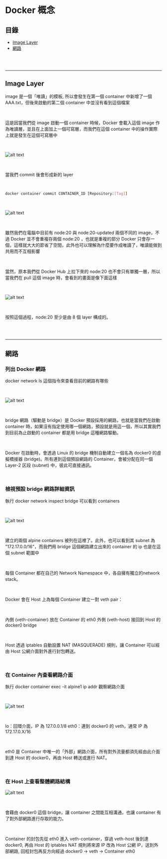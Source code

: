 # Docker 概念

## 目錄
- [Image Layer](#image-layer)
- [網路](#網路)

<br><br>

---

## Image Layer

image 是一個「唯讀」的模板, 所以會發生在第一個 container 中新增了一個 AAA.txt，但後來啟動的第二個 container 中並沒有看到這個檔案

<br>

這是因當我們從 image 啟動一個 container 時候，Docker 會載入這個 image 作為唯讀層，並且在上面加上一個可寫層，而我們在這個 container 中的操作實際上就是發生在這個可寫層中

<br>

![alt text](./image-3.png)

<br>

當我們 commit 後會形成新的 layer

<br>

```bash
docker container commit CONTAINER_ID [Repository:[Tag]]
```

<br>

![alt text](./image-4.png)

<br>

雖然我們在電腦中目前有 node:20 與 node:20-updated 兩個不同的 image，不過 Docker 並不會重複存兩個 node:20 ，也就是重複的部分 Docker 只會存一個，這樣就大大的節省了空間，此外也可以理解為什麼要作成唯讀了，唯讀能做到共用而不互相影響

<br>

當然，原本我們從 Docker Hub 上拉下來的 node:20 也不會只有單獨一層，所以當我們在 pull 這個 image 時，會看到的畫面是像下面這樣

<br>

![alt text](./image-5.png)

<br>

按照這個過程，node:20 至少是由 8 個 layer 構成的。

<br><br>

---

## 網路

### 列出 Docker 網路

docker network ls 這個指令來查看目前的網路有哪些

<br>

![alt text](./image-8.png)

<br>

bridge 網路（驅動是 bridge）是 Docker 預設採用的網路，也就是當我們在啟動 container 時，如果沒有指定使用哪一個網路，預設就是用這一個，所以其實我們到目前為止啟動的 container 都是用 bridge 這種網路驅動。

<br>

Docker 在啟動時，會透過 Linux 的 bridge 機制自動建立一個名為 docker0 的虛擬橋接器 (bridge)。所有連到這個預設網路的 Container，會被分配在同一個 Layer-2 区段 (subnet) 中，彼此可直接通訊。

<br>

### 檢視預設 bridge 網路詳細資訊

執行 docker network inspect bridge 可以看到 containers

<br>

![alt text](./image-9.png)

<br>

建立的兩個 alpine containers 被列在這裡了。此外，也可以看到其 subnet 為 "172.17.0.0/16"，而我們用 bridge 這個網路建立出來的 container 的 ip 也是在這個 subnet 範圍中

<br>

每個 Container 都在自己的 Network Namespace 中，各自擁有獨立的network stack。

<br>

Docker 會在 Host 上為每個 Container 建立一對 veth pair：

<br>

內側 (veth-container) 放在 Container 的 eth0
外側 (veth-host) 接回到 Host 的 docker0 bridge

<br>

Host 透過 iptables 自動設置 NAT (MASQUERADE) 規則，讓 Container 可以經由 Host 公網介面對外進行封包轉送。

<br>

### 在 Container 內查看網路介面

執行 docker container exec -it alpine1 ip addr 觀察網路介面

<br>

![alt text](./image-10.png)

<br>

lo：回環介面，IP 為 127.0.0.1/8
eth0：連到 docker0 的 veth，通常 IP 為 172.17.0.X/16

<br>

eth0 是 Container 中唯一的「外部」網路介面，所有對外流量都須先經由此介面到達 Host 的 docker0，再由 Host 轉送或進行 NAT。

<br>

### 在 Host 上查看整體網路結構

![alt text](./image-11.png)

<br>

會藉由 docker0 這個 bridge，讓 container 之間能互相溝通，也讓 container 有了對外部網路進行存取的能力。

<br>

Container 的封包先從 eth0 進入 veth-container，穿過 veth-host 後到達 docker0, 再由 Host 的 iptables NAT 規則將來源 IP 改為 Host 公網 IP，送到外部網路, 回程封包再反方向經過 docker0 → veth → Container eth0